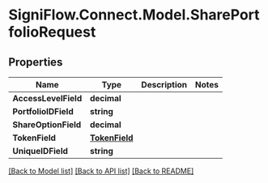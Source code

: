 
# SigniFlow.Connect.Model.SharePortfolioRequest

## Properties

Name | Type | Description | Notes
------------ | ------------- | ------------- | -------------
**AccessLevelField** | **decimal** |  | 
**PortfolioIDField** | **string** |  | 
**ShareOptionField** | **decimal** |  | 
**TokenField** | [**TokenField**](TokenField.md) |  | 
**UniqueIDField** | **string** |  | 

[[Back to Model list]](../README.md#documentation-for-models)
[[Back to API list]](../README.md#documentation-for-api-endpoints)
[[Back to README]](../README.md)

